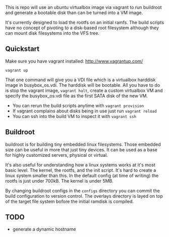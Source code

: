 This is repo will use an ubuntu virtualbox image via vagrant to run buildroot
and generate a bootable disk than can be turned into a VM image.

It's currently designed to load the rootfs on an initial ramfs. The build scripts
have no concept of pivoting to a disk-based root filesystem although they can
mount disk filesystems into the VFS tree.

## Quickstart

Make sure you have vagrant installed: http://www.vagrantup.com/

    vagrant up

That one command will give you a VDI file which is a virtualbox harddisk
image in busybox_os.vdi. The harddisk will be bootable. All you have to do
is stop the vagrant image, `vagrant halt`, create a custom virtualbox VM
and specify the busybox_os.vdi file as the first SATA disk of the new VM.

* You can rerun the build scripts anytime with `vagrant provision`
* If vagrant complains about disks being in use just run `vagrant reload`
* You can ssh into the build VM to inspect it with `vagrant ssh`

## Buildroot

buildroot is for building tiny embedded linux filesystems. Those embedded size
can be useful in more that just tiny devices. It can be used as a base for
highly customized servers, physical or virtual.

It's also useful for understanding how a linux systems works at it's most
basic level. The kernel, the rootfs, and the init script. It's hard to create
a linux system smaller than this. In the default config (at time of writing)
the rootfs is just under 700kB. The kernel is under 5MB.

By changing buildroot configs in the `configs` directory you can commit the
build configuration to version control. The overlays directory is layed on
top of the target file system bofore the initial ramdisk is compiled.

## TODO

* generate a dynamic hostname
